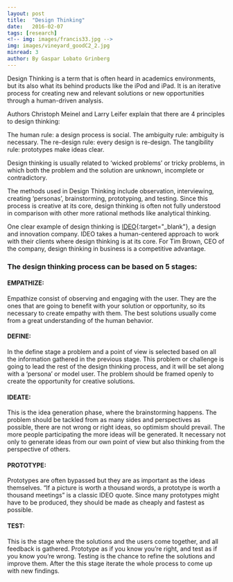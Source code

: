 ```yaml
---
layout: post
title:  "Design Thinking"
date:   2016-02-07
tags: [research]
<!-- img: images/francis33.jpg -->
img: images/vineyard_goodC2_2.jpg
minread: 3
author: By Gaspar Lobato Grinberg
---
```


Design Thinking is a term that is often heard in academics environments, but its also what its behind products like the iPod and iPad. It is an iterative process for creating new and relevant solutions or new opportunities through a human-driven analysis. 

Authors Christoph Meinel and Larry Leifer explain that there are 4 principles to design thinking:

The human rule: a design process is social.
The ambiguity rule: ambiguity is necessary.
The re-design rule: every design is re-design.
The tangibility rule: prototypes make ideas clear.

Design thinking is usually related to ‘wicked problems’ or tricky problems, in which both the problem and the solution are unknown, incomplete or contradictory.

The methods used in Design Thinking include observation, interviewing, creating ‘personas’, brainstorming, prototyping, and testing. Since this process is creative at its core, design thinking is often not fully understood in comparison with other more rational methods like analytical thinking. 

One clear example of design thinking is [IDEO](https://www.ideo.com/){:target="_blank"}, a design and innovation company. IDEO takes a human-centered approach to work with their clients where design thinking is at its core. For Tim Brown, CEO of the company, design thinking in business is a competitive advantage. 

### The design thinking process can be based on 5 stages:

#### EMPATHIZE:

Empathize consist of observing and engaging with the user. They are the ones that are going to benefit with your solution or opportunity, so its necessary to create empathy with them. The best solutions usually come from a great understanding of the human behavior.

#### DEFINE:

In the define stage a problem and a point of view is selected based on all the information gathered in the previous stage. This problem or challenge is going to lead the rest of the design thinking process, and it will be set along with a ‘persona’ or model user. The problem should be framed openly to create the opportunity for creative solutions.

#### IDEATE:

This is the idea generation phase, where the brainstorming happens. The problem should be tackled from as many sides and perspectives as possible, there are not wrong or right ideas, so optimism should prevail. The more people participating the more ideas will be generated. It necessary not only to generate ideas from our own point of view but also thinking from the perspective of others. 

#### PROTOTYPE:

Prototypes are often bypassed but they are as important as the ideas themselves. “If a picture is worth a thousand words, a prototype is worth a thousand meetings” is a classic IDEO quote. Since many prototypes might have to be produced, they should be made as cheaply and fastest as possible.

#### TEST:

This is the stage where the solutions and the users come together, and all feedback is gathered.  Prototype as if you know you’re right, and test as if you know you’re wrong. Testing is the chance to refine the solutions and improve them. After the this stage iterate the whole process to come up with new findings.